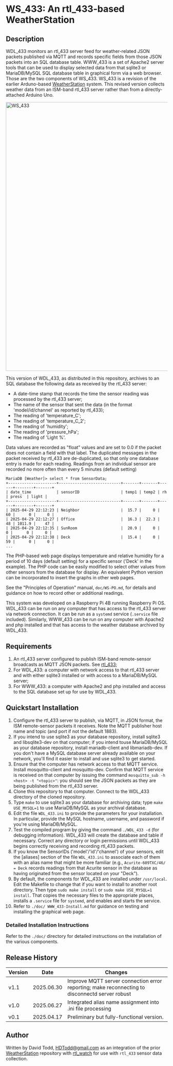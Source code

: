 # WS_433: An rtl_433-based WeatherStation

## Description

WDL_433 monitors an rtl_433 server feed for weather-related JSON packets published via MQTT and	records	specific fields	from those JSON packets into an SQL database table.  WWW_433 is a set of Apache2 server tools that can be used to display selected data from that sqlite3 or MariaDB/MySQL SQL database table in graphical form via a web browser. Those are the two components of WS_433. WS_433 is a revision of the earlier Arduno-based [WeatherStation](http://github.com/hdtodd/WeatherStation) system.  This revised version collects weather data from an ISM-band rtl_433 server rather than from a directly-attached Arduino Uno.  

<img width="836" alt="WS_433" src="https://github.com/user-attachments/assets/85252aaf-878e-4b0e-b426-b29cc3131578" />


This version of WDL_433, as distributed in this repository, archives to an SQL database the following data as received by the rtl_433 server:
*  A date-time stamp that records the time the sensor reading was processed by the rtl_433 server;
*  The name of the sensor that sent the data (in the format 'model/id/channel' as reported by rtl_433);
*  The reading of 'temperature_C';
*  The reading of 'temperature_C_2';
*  The reading of 'humidity';
*  The reading of 'pressure_hPa';
*  The reading of 'Light %'.

Data values are recorded as "float" values and are set to 0.0 if the packet does not contain a field with that label.  The duplicated messages in the packet received by rtl_433 are de-duplicated, so that only one database entry is made for each reading.  Readings from an individual sensor are recorded no more often than every 5 minutes (default setting)

```
MariaDB [Weather]> select * from SensorData;
+---------------------+---------------------------+-------+-------+------+--------+-------+
| date_time           | sensorID                  | temp1 | temp2 | rh   | press  | light |
+---------------------+---------------------------+-------+-------+------+--------+-------+
| 2025-04-29 22:12:23 | Neighbor                  |  15.7 |     0 |   60 |      0 |     0 |
| 2025-04-29 22:12:27 | Office                    |  16.3 |  22.3 |   48 | 1011.9 |    47 |
| 2025-04-29 22:12:35 | SunRoom                   |  20.9 |     0 |    0 |      0 |     0 |
| 2025-04-29 22:12:38 | Deck                      |  15.4 |     0 |   59 |      0 |     0 |
...
```

The PHP-based web page displays temperature and relative humidity for a period of 10 days (default setting) for a specific sensor ('Deck' in the example).  The PHP code can be easily modified to select other values from other sensors from the database for display.  An equivalent Python version can be incorporated to insert the graphs in other web pages.

See the "Principles of Operation" manual, `doc/WS-PO.md`, for details and guidance on how to record other or additional readings.

This system was developed on a Raspberry Pi 4B running Raspberry Pi OS.  WDL_433 can be run on any computer that has access to the rtl_433 server via network connection.  It can be run as a `systemd` service (`.service` file included). Similarly, WWW_433 can be run on any computer with Apache2 and php installed and that has access to the weather database archived by WDL_433.

## Requirements

1.  An rtl_433 server configured to publish ISM-band remote-sensor broadcasts as MQTT JSON packets.  See [rtl_433](https://github.com/merbanan/rtl_433);
2.  For WDL_433: a computer with network access to that rtl_433 server and with either sqlite3 installed or with access to a MariaDB/MySQL server;
3.  For WWW_433: a computer with Apache2 and php installed and access to the SQL database set up for use by WDL_433.

## Quickstart Installation

1.  Configure the rtl_433 server to publish, via MQTT, in JSON format, the ISM remote-sensor packets it receives.  Note the MQTT publisher host name and topic (and port if not the default 1883).
2.  If you intend to use sqlite3 as your database repository, install sqlite3 and libsqlite3-dev on that computer; if you intend touse MariaDB/MySQL as your database repository, install mariadb-client and libmariadb-dev.  If you don't have a MySQL database server already available on your network, you'll find it easier to install and use sqlite3 to get started.
3.  Ensure that the computer has network access to that MQTT service.  Install mosquitto-client and mosquitto-dev.  Confirm that MQTT service is received on that computer by issuing the command `mosquitto_sub -h <host> -t "<topic>"`: you should see the JSON packets as they are being published from the rtl_433 server.
4.  Clone this repository to that computer.  Connect to the WDL_433 directory of the cloned repository.
5.  Type `make` to use sqlite3 as your database for archiving data; type `make USE_MYSQL=1` to use MariaDB/MySQL as your archival database.
6.  Edit the file `WDL_433.ini` to provide the parameters for your installation.  In particular, provide the MySQL hostname, username, and password if you're using MariaDB/MySQL.
7.  Test the compiled program by giving the command `./WDL_433 -d` (for debugging information).  WDL_433 will create the database and table if necessary.  Correct any directory or login permissions until WDL_433 begins correctly receiving and recording rtl_433 packets.
8.  If you know the SensorIDs ('model'/'id'/'channel') of your sensors, edit the [aliases] section of the file `WDL_433.ini` to associate each of them with an alias name that might be more familiar (e.g., `Acurite-609TXC/46/ = Deck` records readings from that Acurite sensor in the database as having originated from the sensor located on your "Deck").
9.  By default, the components for WDL_433 are installed under `/usr/local`.  Edit the Makefile to change that if you want to install to another root directory.  Then type `sudo make install` or `sudo make USE_MYSQL=1 install`.  That copies the necessary files to the appropriate places, installs a `.service` file for `systemd`, and enables and starts the service.
10.  Refer to `./doc/ WWW_433-Install.md` for guidance on testing and installing the graphical web page.

### Detailed Installation Instructions

Refer to the `./doc/` directory for detailed instructions on the installation of the various components.

## Release History

| Version | Date       | Changes |
|---------|------------|---------|
| v1.1    | 2025.06.30 | Improve MQTT server connection error reporting; make reconnecting to disconnectd server robust |
| v1.0    | 2025.06.27 | Integrated alias name assignment into .ini file processing |
| v0.1    | 2025.04.17 | Preliminary but fully-functional version. |

## Author

Written by David Todd, HDTodd@gmail.com as an integration of the prior [WeatherStation](http://github.com/hdtodd/WeatherStation) repository with [rtl_watch](http://github.com/hdtodd/rtl_watch) for use with `rtl_433` sensor data collection.  


